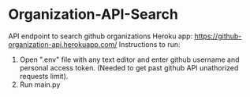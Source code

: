 # Organization-API-Search
API endpoint to search github organizations
Heroku app: https://github-organization-api.herokuapp.com/
Instructions to run:
1. Open ".env" file with any text editor and enter github username and personal access token. (Needed to get past github API unathorized requests limit).
2. Run main.py
